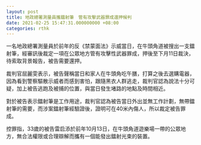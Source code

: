 ```yaml
---
layout: post
title: 地政總署測量員攜鐳射筆　管有攻擊武器罪成還押候判
date: 2021-02-25 15:47:31.000000000 +08:00
categories: rthk
---
```


一名地政總署測量員於前年的反《禁蒙面法》示威當日，在牛頭角道被搜出一支鐳射筆，經審訊後裁定一項在公眾地方管有攻擊性武器罪成，押後至下月11日裁決，待索取背景報告，被告需要還押。

裁判官屈麗雯表示，被告聲稱當日和家人在牛頭角吃午膳，打算之後去選購電器，因為看到警察驅散示威者而感到害怕，跟隨黑衣人群逃走，裁判官認為說法十分可疑，加上被告逃跑及被捕的位置，與當日發生堵路的地點及時間相近。

對於被告表示鐳射筆是工作用途，裁判官認為被告當日外出並無工作計劃，無帶鐳射筆的需要，而涉案鐳射筆經驗證後，證明可在40米內傷人，所以裁定被告罪成。

控罪指，33歲的被告雷启添於前年10月13日，在牛頭角道遊樂場一帶的公眾地方，無合法權限或合理辯解而攜有一個能發出鐳射光束的裝置。
